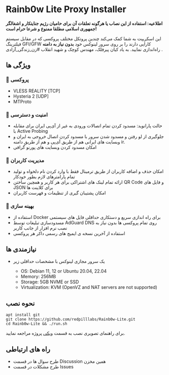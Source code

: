 # Rainb0w Lite Proxy Installer

**اطلاعیه: استفاده از این نصاب یا هرگونه تعلقات آن برای حامیان رژیم جنایتکار و اشغالگر جمهوری اسلامی مطلقا ممنوع و شرعا حرام است!**

این اسکریپت به شما کمک می‌کند چندین پروتکل مختلف پروکسی که در مقابل سیستم فیلترینگ GFI/GFW کارایی دارند را  بر روی سرور لینوکس خود **بدون نیاز به دامنه** راه‌اندازی نمایید. به یاد کیان پیرفلک، مهندس کوچک و شهید انقلاب #زن_زندگی_آزادی .

## ویژگی ها

### 🚀 پروکسی

- VLESS REALITY [TCP]
- Hysteria 2 [UDP]
- MTProto

### 🔑 امنیت و دسترسی

- حالت پارانوید: مسدود کردن تمام اتصالات ورودی به غیر از آی‌پی ایران برای مقابله با Active Probing
- جلوگیری از لو رفتن و مسدود شدن سرور با مسدود کردن اتصال خروجی به ایران و وبسایت های ایرانی هم از طریق آی‌پی و هم از طریق دامنه ir.
- امکان مسدود کردن وبسایت های پورنو گرافی

### 👥 مدیریت کاربران

- امکان حذف و اضافه کاربران از طریق ترمینال فقط با وارد کردن نام دلخواه و تولید تمام پارامترهای لازم بطور خودکار
- ارائه تمام لینک های اشتراکی برای هر کاربر و همچین ساختن  QR Code و فایل های JSON برای کلاینت ها
- امکان پشتیبان گیری از تنظیمات و فهرست کاربران

### 📐 بهینه سازی

- استفاده از Docker برای راه اندازی سریع و دستکاری حداقلی فایل های سیستمی
- مسدودسازی تبلیغات توسط AdGuard DNS روی تمام پروکسی ها بدون نیاز به نصب نرم افزار از جانب کاربر
- استفاده از آخرین نسخه ی ایمیج های رسمی داکر هر پروکسی

## نیازمندی ها

- یک سرور مجازی لینوکس با مشخصات حداقلی زیر

  - OS: Debian 11, 12 or Ubuntu 20.04, 22.04
  - Memory: 256MB
  - Storage: 5GB NVME or SSD
  - Virtualization: KVM (OpenVZ and NAT servers are not supported)

## نحوه نصب

```
apt install git
git clone https://github.com/redpilllabs/Rainb0w-Lite.git
cd Rainb0w-Lite && ./run.sh
```

برای راهنمای تصویری نصب به قسمت [ویکی](https://github.com/redpilllabs/Rainb0w-Lite/wiki) پروژه مراجعه نمایید.

## راه های ارتباطی

- طرح سوال ها در قسمت Discussion همین مخزن
- طرح مشکلات در قسمت Issues
